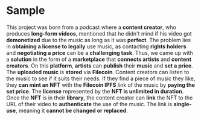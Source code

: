 # Sample

This project was born from a podcast where a <strong>content creator</strong>, who produces <strong>long-form videos</strong>,
		mentioned that he didn't mind if his video got <strong>demonetized</strong> due to the music as long as it was <strong>perfect</strong>.
		The problem lies in <strong>obtaining a license to legally</strong> use music, as contacting <strong>rights holders</strong> and <strong>negotiating a price</strong> can be a <strong>challenging task</strong>.
		Thus, we came up with a <strong>solution</strong> in the form of a <strong>marketplace</strong> that <strong>connects artists</strong> and <strong>content creators</strong>.
		On this <strong>platform</strong>, <strong>artists</strong> can <strong>publish</strong> their <strong>music</strong> and <strong>set a price</strong>. The <strong>uploaded music</strong> is <strong>stored</strong> via <strong>Filecoin</strong>.
		Content creators can listen to the music to see if it suits their needs.
		If they find a piece of music they like, they <strong>can mint an NFT</strong> with the <strong>Filecoin IPFS</strong> link of the music by <strong>paying the set price</strong>.
		The <strong>license</strong> represented by the <strong>NFT is unlimited in duration</strong>. Once the <strong>NFT</strong> is in their <strong>library</strong>,
		the content creator can <strong>link</strong> the NFT to the URL of their video to <strong>authenticate</strong> the use of the music.
		The link is <strong>single-use</strong>, meaning it <strong>cannot be changed or replaced</strong>.
